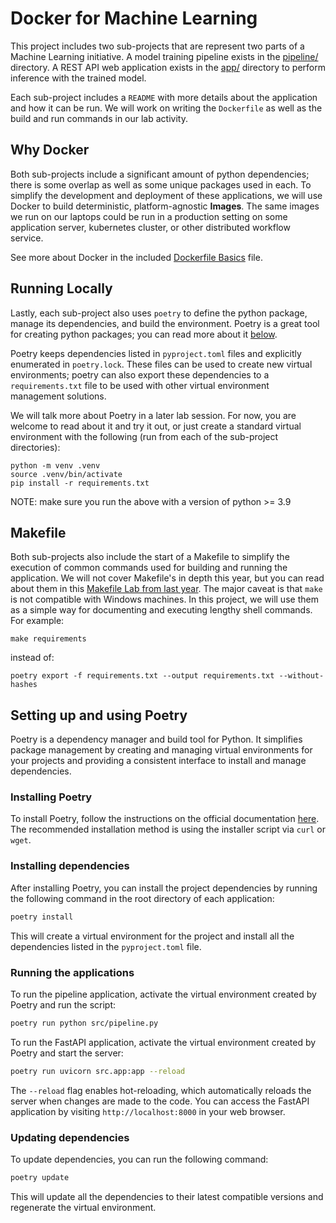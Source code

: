 # Docker for Machine Learning

This project includes two sub-projects that are represent two parts of a Machine Learning initiative. A model training pipeline exists in the [pipeline/](./pipeline/) directory. A REST API web application exists in the [app/](./app/) directory to perform inference with the trained model.

Each sub-project includes a `README` with more details about the application and how it can be run. We will work on writing the `Dockerfile` as well as the build and run commands in our lab activity.

## Why Docker

Both sub-projects include a significant amount of python dependencies; there is some overlap as well as some unique packages used in each. To simplify the development and deployment of these applications, we will use Docker to build deterministic, platform-agnostic **Images**. The same images we run on our laptops could be run in a production setting on some application server, kubernetes cluster, or other distributed workflow service.

See more about Docker in the included [Dockerfile Basics](./dockerfile-basics.md) file.

## Running Locally

Lastly, each sub-project also uses `poetry` to define the python package, manage its dependencies, and build the environment. Poetry is a great tool for creating python packages; you can read more about it [below](#setting-up-and-using-poetry).

Poetry keeps dependencies listed in `pyproject.toml` files and explicitly enumerated in `poetry.lock`. These files can be used to create new virtual environments; poetry can also export these dependencies to a `requirements.txt` file to be used with other virtual environment management solutions.

We will talk more about Poetry in a later lab session. For now, you are welcome to read about it and try it out, or just create a standard virtual environment with the following (run from each of the sub-project directories):

```shell
python -m venv .venv
source .venv/bin/activate
pip install -r requirements.txt
```

NOTE: make sure you run the above with a version of python >= 3.9

## Makefile

Both sub-projects also include the start of a Makefile to simplify the execution of common commands used for building and running the application. We will not cover Makefile's in depth this year, but you can read about them in this [Makefile Lab from last year](https://github.com/MSIA/423-makefile-lab-activity). The major caveat is that `make` is not compatible with Windows machines. In this project, we will use them as a simple way for documenting and executing lengthy shell commands. For example:

```shell
make requirements
```

instead of:

```shell
poetry export -f requirements.txt --output requirements.txt --without-hashes
```

## Setting up and using Poetry

Poetry is a dependency manager and build tool for Python. It simplifies package management by creating and managing virtual environments for your projects and providing a consistent interface to install and manage dependencies.

### Installing Poetry

To install Poetry, follow the instructions on the official documentation [here](https://python-poetry.org/docs/#installation). The recommended installation method is using the installer script via `curl` or `wget`.

### Installing dependencies

After installing Poetry, you can install the project dependencies by running the following command in the root directory of each application:

```sh
poetry install
```

This will create a virtual environment for the project and install all the dependencies listed in the `pyproject.toml` file.

### Running the applications

To run the pipeline application, activate the virtual environment created by Poetry and run the script:

```sh
poetry run python src/pipeline.py
```

To run the FastAPI application, activate the virtual environment created by Poetry and start the server:

```sh
poetry run uvicorn src.app:app --reload
```

The `--reload` flag enables hot-reloading, which automatically reloads the server when changes are made to the code. You can access the FastAPI application by visiting `http://localhost:8000` in your web browser.

### Updating dependencies

To update dependencies, you can run the following command:

```sh
poetry update
```

This will update all the dependencies to their latest compatible versions and regenerate the virtual environment.
